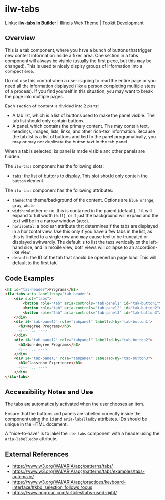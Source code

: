 # ilw-tabs

Links: **[ilw-tabs in Builder](https://builder3.toolkit.illinois.edu/component/ilw-tabs/index.html)** | 
[Illinois Web Theme](https://webtheme.illinois.edu/) | 
[Toolkit Development](https://github.com/web-illinois/toolkit-management)

## Overview

This is a tab component, where you have a bunch of buttons that trigger new content information inside a fixed area. One section in a tabs component will always be visible (usually the first piece, but this may be changed). This is used to nicely display groups of information into a compact area. 

Do not use this control when a user is going to read the entire page or you need all the information displayed (like a person completing multiple steps of a process). If you find yourself in this situation, you may want to break the page into multiple pages. 

Each section of content is divided into 2 parts:
* A tab list, which is a list of buttons used to make the panel visible. The tab list should only contain buttons. 
* A panel, which contains the primary content. This may contain text, headings, images, lists, links, and other rich-text information. Because the tab list is a list of buttons and tied to the panel programatically, you may or may not duplicate the button text in the tab panel.

When a tab is selected, its panel is made visible and other panels are hidden.

The `ilw-tabs` component has the following slots:
* `tabs`: the list of buttons to display. This slot should only contain the `button` element. 

The `ilw-tabs` component has the following attributes:
* `theme`: the theme/background of the content. Options are `blue`, `orange`, `gray`, `white`
* `width`: whether or not this is contained in the parent (default), if it will expand to full width (`full`), or if just the background will expand and the text will be in a narrow window (`auto`). 
* `horizontal`: a boolean attribute that determines if the tabs are displayed in a horizontal view. Use this only if you have a few tabs in the list, as this is limited to a single row and may cause text to be truncated or displayed awkwardly. The default is to list the tabs vertically on the left-hand side, and in mobile view, both views will collapse to an accordion-like view.  
* `default`: the ID of the tab that should be opened on page load. This will default to the first tab. 

## Code Examples

```html
<h2 id="tab-header">Programs</h2>
<ilw-tabs aria-labelledby="tab-header">
    <div slot="tabs">
        <button role="tab" aria-controls="tab-panel1" id="tab-button1">Degree Programs</button>
        <button role="tab" aria-controls="tab-panel2" id="tab-button2">Non-degree Programs</button>
        <button role="tab" aria-controls="tab-panel3" id="tab-button3">Classroom Experience</button>
    </div>
    <div id="tab-panel1" role="tabpanel" labelled-by="tab-button1">
      <h3>Degree Programs</h3>
      <!-- ... --->
    </div>
    <div id="tab-panel2" role="tabpanel" labelled-by="tab-button2">
      <h3>Non-degree Programs</h3>
      <!-- ... --->
    </div>
    <div id="tab-panel3" role="tabpanel" labelled-by="tab-button3">
      <h3>Classroom Experience</h3>
      <!-- ... --->
    </div>
</ilw-tabs>
```

## Accessibility Notes and Use

The tabs are automatically activated when the user chooses an item. 

Ensure that the buttons and panels are labelled correctly inside the component using the `id` and `aria-labelledby` attributes. IDs should be unique in the HTML document. 

A "nice-to-have" is to label the `ilw-tabs` component with a header using the `aria-labelledby` attribute. 

## External References

* https://www.w3.org/WAI/ARIA/apg/patterns/tabs/
* https://www.w3.org/WAI/ARIA/apg/patterns/tabs/examples/tabs-automatic/
* https://www.w3.org/WAI/ARIA/apg/practices/keyboard-interface/#kbd_selection_follows_focus
* https://www.nngroup.com/articles/tabs-used-right/ 
